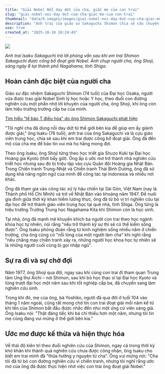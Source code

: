 ```yaml
---
title: "Giải Nobel Nỗi day dứt của cha, giấc mơ của con trai"
slug: "giai-nobel-noi-day-dut-cua-cha-giac-mo-cua-con-trai"
thumbnail: "data/6.images/images/giai-nobel-noi-day-dut-cua-cha-giac-mo-cua-con-trai.webp"
description: "Anh trai của giáo sư Sakaguchi Shimon chia sẻ câu chuyện cảm động về người cha đã truyền cảm hứng và ước mơ nghiên cứu, dẫn đến giải Nobel Y sinh 2024 của con trai."
use: true
created_at: "2025-10-18 18:24:45"
---
```


![](/images/20251018-00000045-jij-000-10-view.webp)

*Anh trai Isaku Sakaguchi trả lời phỏng vấn sau khi em trai Shimon Sakaguchi được công bố đoạt giải Nobel. Ảnh chụp người cha, ông Shoji, sáng ngày 8 tại thành phố Nagahama, tỉnh Shiga.*

## Hoàn cảnh đặc biệt của người cha

Giáo sư đặc nhiệm Sakaguchi Shimon (74 tuổi) của Đại học Osaka, người vừa được trao giải Nobel Sinh lý học hoặc Y học, theo đuổi con đường nghiên cứu một phần nhờ lời khuyên của người cha, ông Shoji, khi ông còn làm hiệu trưởng trường cấp ba của mình.

[Tìm hiểu "tế bào T điều hòa" do ông Shimon Sakaguchi phát hiện](https://www.jiji.com/jc/article?k=2025100600860&g=soc&p=20251006ax14S&rel=pv&utm_source=news.yahoo.co.jp&utm_medium=referral&utm_campaign=link_back_edit_vb)

"Tôi nghĩ cha đã dùng nỗi day dứt từ thế giới bên kia để giúp em ấy giành được giải," ông Isaku (76 tuổi), anh trai của ông Sakaguchi và là cựu giáo viên trung học, chia sẻ sau khi em trai được công bố đoạt giải. Ông đã đến mộ của cha mẹ để báo tin vui mà họ hằng mong đợi.

Theo ông Isaku, ông Shoji từng theo học triết gia Shuzo Kuki tại Đại học Hoàng gia Kyoto (thời bấy giờ). Ông ấp ủ ước mơ trở thành nhà nghiên cứu triết học nhưng sau đó bị triệu tập vào cựu Quân đội Hoàng gia Nhật Bản. Trong Chiến tranh Trung-Nhật và Chiến tranh Thái Bình Dương, ông đã sử dụng khả năng ngôn ngữ của mình để công tác tại Indonesia và nhiều nơi khác.

Ông đã tham gia vào công tác xử lý hậu chiến tại Sài Gòn, Việt Nam (nay là Thành phố Hồ Chí Minh) và trở về Nhật Bản vào khoảng năm 1947. Để nuôi gia đình giữa thời kỳ khan hiếm lương thực, ông đã từ bỏ vị trí nghiên cứu tại đại học để trở thành giáo viên trung học tại quê nhà, tỉnh Shiga. Ông từng là hiệu trưởng Trường Trung học Nagahama Kita khi Shimon còn là học sinh.

Tại nhà, ông đã mạnh mẽ khuyến khích ba người con trai theo học ngành khoa học tự nhiên, nói rằng "nếu trở thành kỹ sư thì sẽ có thể kiếm sống được". Ông Isaku phỏng đoán rằng từ kinh nghiệm sống nhiều năm ở chiến trường, cha ông cũng có "nỗi lòng của một người làm cha" khi nghĩ rằng "nếu chẳng may chiến tranh xảy ra, những người học khoa học tự nhiên sẽ là những người cuối cùng bị gọi nhập ngũ".

## Sự ra đi và sự chờ đợi

Năm 1977, ông Shoji qua đời, ngay sau khi cùng con trai đi tham quan Trung tâm Ung thư Aichi – nơi Shimon, sau khi bỏ học thạc sĩ tại Đại học Kyoto và từng trượt đại học một năm sau khi tốt nghiệp cấp ba, đã chuyển sang làm nghiên cứu sinh.

Trong khi đó, mẹ của ông, bà Yoshiko, người đã qua đời ở tuổi 104 vào tháng 1 năm ngoái, cũng rất mong chờ tin con trai đoạt giải mỗi năm kể từ khi tên của Shimon bắt đầu được nhắc đến như một ứng cử viên sáng giá. Ông Isaku nói: "Thật đáng tiếc khi bà chỉ thiếu hơn một năm, nhưng tôi tin mẹ cũng đang vui mừng ở thế giới bên kia."

## Ước mơ được kế thừa và hiện thực hóa

Về thái độ kiên trì theo đuổi nghiên cứu của Shimon, ngay cả trong thời kỳ khó khăn khi thành quả nghiên cứu chưa được công nhận, ông Isaku cho biết em trai mình đã "thừa hưởng y nguyên từ cha". Ông vui mừng nói: "Cha tôi đã từ bỏ con đường nghiên cứu vì chiến tranh, nhưng tôi nghĩ rằng ước mơ của ông đã được thực hiện nhờ việc con trai ông đoạt giải Nobel."